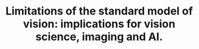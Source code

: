 ---
title: "Limitations of the standard model of vision: implications for vision science, imaging and AI."
img: "csic.webp"
link: "https://huggingface.co/datasets/isp-uv-es/Web_site_legacy/resolve/main/projects/03_PRO_INRF_Valencia2023_MARCELO_CSIC.pdf"
description: "Actividades CSIC. Marcelo Bertalmío, CSIC "
weight: 2
---